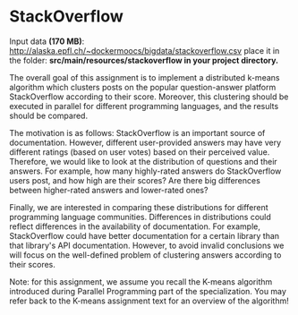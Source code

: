 # StackOverflow

Input data **(170 MB)**: http://alaska.epfl.ch/~dockermoocs/bigdata/stackoverflow.csv 
place it in the folder: __src/main/resources/stackoverflow in your project directory.__

The overall goal of this assignment is to implement a distributed k-means algorithm which clusters posts on the popular question-answer platform StackOverflow according to their score. Moreover, this clustering should be executed in parallel for different programming languages, and the results should be compared.

The motivation is as follows: StackOverflow is an important source of documentation. However, different user-provided answers may have very different ratings (based on user votes) based on their perceived value. Therefore, we would like to look at the distribution of questions and their answers. For example, how many highly-rated answers do StackOverflow users post, and how high are their scores? Are there big differences between higher-rated answers and lower-rated ones?

Finally, we are interested in comparing these distributions for different programming language communities. Differences in distributions could reflect differences in the availability of documentation. For example, StackOverflow could have better documentation for a certain library than that library's API documentation. However, to avoid invalid conclusions we will focus on the well-defined problem of clustering answers according to their scores.

Note: for this assignment, we assume you recall the K-means algorithm introduced during Parallel Programming part of the specialization. You may refer back to the K-means assignment text for an overview of the algorithm!

